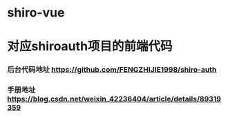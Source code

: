 # shiro-vue
# 
# 对应shiroauth项目的前端代码
### 后台代码地址 https://github.com/FENGZHIJIE1998/shiro-auth

### 手册地址 https://blog.csdn.net/weixin_42236404/article/details/89319359
